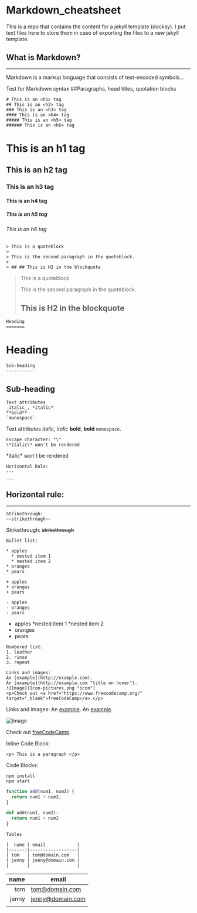 # Markdown_cheatsheet
This is a repo that contains the content for a jekyll template (docksy). I put text files here to store them in case of exporting the files to a new jekyll template.

## What is Markdown?
---

Markdown is a markup language that consists of text-encoded symbols...

Test for Markdown syntax
##Paragraphs, head titles, quotation blocks
```
# This is an <h1> tag
## This is an <h2> tag
### This is an <h3> tag
#### This is an <h4> tag
##### This is an <h5> tag
###### This is an <h6> tag
```

# This is an h1 tag
## This is an h2 tag
### This is an h3 tag
#### This is an h4 tag
##### This is an h5 tag
###### This is an h6 tag


```
> This is a quoteblock
>
> This is the second paragraph in the quoteblock.
>
> ## ## This is H2 in the blockquote
```
> This is a quoteblock
>
> This is the second paragraph in the quoteblock.
>
> ## This is H2 in the blockquote


```
Heading
=======
```
Heading
=======


```
Sub-heading
-----------
```
Sub-heading
-----------
```
Text attributes 
_italic_, *italic*
**bold** 
`monospace`
```

Text attributes 
_italic_, *italic* 
**bold**, __bold__
`monospace`.

```
Escape character: "\"
\*italic\* won't be rendered  
```
\*italic\* won't be rendered  


```
Horizontal Rule:
---
___
```
Horizontal rule:
---
___

```
Strikethrough:
~~strikethrough~~
```
Strikethrough:
~~strikethrough~~

```
Bullet list:

* apples
  * nested item 1
  * nested item 2
* oranges
* pears

+ apples
+ oranges
+ pears

- apples
- oranges
- pears
```
* apples
  *nested item 1
  *nested item 2
* oranges
* pears


``` 
Numbered list:
1. leather
2. rinse
3. repeat
```


```
Links and images:
An [example](http://example.com).
An [example](http://example.com "title on hover").
![Image](Icon-pictures.png "icon")
<p>Check out <a href="https://www.freecodecamp.org/" target="_blank">freeCodeCamp</a>.</p>
```
Links and images:
An [example](http://example.com). 
An [example](http://example.com "title on hover").

![Image](Icon-pictures.png "icon")
<p>Check out <a href="https://www.freecodecamp.org/" target="_blank">freeCodeCamp</a>.</p>



Inline Code Block:


`<p> This is a paragraph </p>`



Code Blocks:
```
npm install
npm start
```

```javascript
function add(num1, num2) {
  return num1 + num2;
}
```

```python
def add(num1, num2): 
  return num1 + num2
}

```



```
Tables

|  name | email            |  
|------:|------------------|
| tom   | tom@domain.com   |   
| jenny | jenny@domain.com |   
|       |                  |  

```
|  name | email            |  
|------:|------------------|
| tom   | tom@domain.com   |   
| jenny | jenny@domain.com |   
|       |                  | 



```


```

```


```

```


```

```
